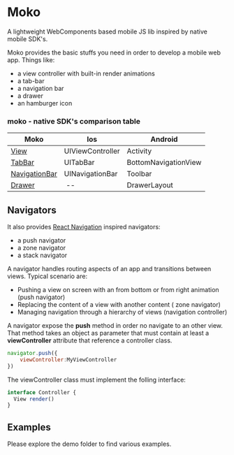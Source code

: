 # Moko
A lightweight WebComponents based mobile JS lib inspired by native mobile SDK's.

Moko provides the basic stuffs you need in order to develop a mobile web app. Things like:

* a view controller with built-in render animations 
* a tab-bar
* a navigation bar
* a drawer
* an hamburger icon

### moko - native SDK's comparison table

| Moko          | Ios              | Android                  |
| ------------- |----------------  | ---                      |
| [View](https://github.com/dsolimando/moko/blob/master/custom-elements/view-controller/view-controller.js)          | UIViewController | Activity                 |
| [TabBar](https://github.com/dsolimando/moko/blob/master/custom-elements/tab-bar/tab-bar.js)        | UITabBar         | BottomNavigationView     |
| [NavigationBar](https://github.com/dsolimando/moko/blob/master/custom-elements/navigation-bar/navigation-bar.js) | UINavigationBar | Toolbar |
| [Drawer](https://github.com/dsolimando/moko/blob/master/custom-elements/drawer/drawer.js) | -- |  DrawerLayout |

## Navigators

It also provides [React Navigation](https://reactnavigation.org) inspired navigators:

* a push navigator
* a zone navigator
* a stack navigator

A navigator handles routing aspects of an app and transitions between views. Typical scenario are:

* Pushing a view on screen with an from bottom or from right animation (push navigator)
* Replacing the content of a view with another content ( zone navigator)
* Managing navigation through a hierarchy of views (navigation controller)

A navigator expose the **push** method in order no navigate to an other view. That method takes an object as parameter that must contain at least a **viewController** attribute that reference a controller class.

```Javascript
navigator.push({
    viewController:MyViewController
})
```

The viewController class must implement the folling interface:

```Javascript
interface Controller {
  View render()
}
```

## Examples

Please explore the demo folder to find various examples.
